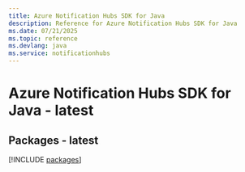 ```yaml
---
title: Azure Notification Hubs SDK for Java
description: Reference for Azure Notification Hubs SDK for Java
ms.date: 07/21/2025
ms.topic: reference
ms.devlang: java
ms.service: notificationhubs
---
```

# Azure Notification Hubs SDK for Java - latest
## Packages - latest
[!INCLUDE [packages](notification-hubs-index.md)]